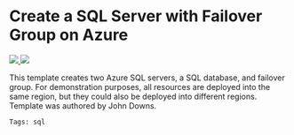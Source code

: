 # Create a SQL Server with Failover Group on Azure
<a href="https://portal.azure.com/#create/Microsoft.Template/uri/https%3A%2F%2Fraw.githubusercontent.com%2FAzure%2Fazure-quickstart-templates%2Fmaster%2F101-sql-with-failover-group%2Fazuredeploy.json" target="_blank">
    <img src="http://azuredeploy.net/deploybutton.png"/>
</a>
<a href="http://armviz.io/#/?load=https%3A%2F%2Fraw.githubusercontent.com%2FAzure%2Fazure-quickstart-templates%2Fmaster%2F101-sql-with-failover-group%2Fazuredeploy.json" target="_blank">
    <img src="http://armviz.io/visualizebutton.png"/>
</a>

This template creates two Azure SQL servers, a SQL database, and failover group. For demonstration purposes, all resources are deployed into the same region, but they could also be deployed into different regions. Template was authored by John Downs.

`Tags: sql`
